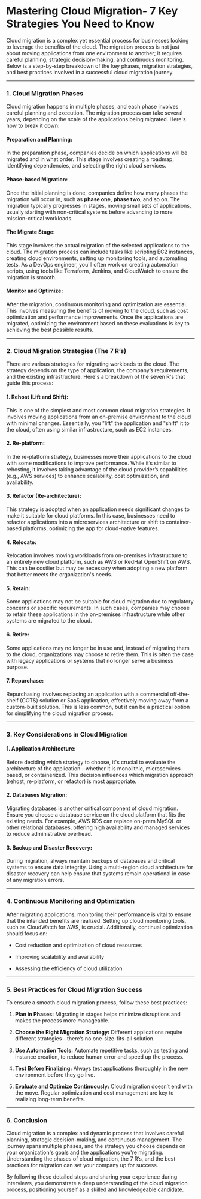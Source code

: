 # Mastering Cloud Migration- 7 Key Strategies You Need to Know

Cloud migration is a complex yet essential process for businesses looking to leverage the benefits of the cloud. The migration process is not just about moving applications from one environment to another; it requires careful planning, strategic decision-making, and continuous monitoring. Below is a step-by-step breakdown of the key phases, migration strategies, and best practices involved in a successful cloud migration journey.

----------

### **1. Cloud Migration Phases**

Cloud migration happens in multiple phases, and each phase involves careful planning and execution. The migration process can take several years, depending on the scale of the applications being migrated. Here's how to break it down:

#### **Preparation and Planning:**

In the preparation phase, companies decide on which applications will be migrated and in what order. This stage involves creating a roadmap, identifying dependencies, and selecting the right cloud services.

#### **Phase-based Migration:**

Once the initial planning is done, companies define how many phases the migration will occur in, such as **phase one**, **phase two**, and so on. The migration typically progresses in stages, moving small sets of applications, usually starting with non-critical systems before advancing to more mission-critical workloads.

#### **The Migrate Stage:**

This stage involves the actual migration of the selected applications to the cloud. The migration process can include tasks like scripting EC2 instances, creating cloud environments, setting up monitoring tools, and automating tests. As a DevOps engineer, you'll often work on creating automation scripts, using tools like Terraform, Jenkins, and CloudWatch to ensure the migration is smooth.

#### **Monitor and Optimize:**

After the migration, continuous monitoring and optimization are essential. This involves measuring the benefits of moving to the cloud, such as cost optimization and performance improvements. Once the applications are migrated, optimizing the environment based on these evaluations is key to achieving the best possible results.

----------

### **2. Cloud Migration Strategies (The 7 R’s)**

There are various strategies for migrating workloads to the cloud. The strategy depends on the type of application, the company’s requirements, and the existing infrastructure. Here's a breakdown of the seven R's that guide this process:

#### **1. Rehost (Lift and Shift):**

This is one of the simplest and most common cloud migration strategies. It involves moving applications from an on-premise environment to the cloud with minimal changes. Essentially, you "lift" the application and "shift" it to the cloud, often using similar infrastructure, such as EC2 instances.

#### **2. Re-platform:**

In the re-platform strategy, businesses move their applications to the cloud with some modifications to improve performance. While it’s similar to rehosting, it involves taking advantage of the cloud provider’s capabilities (e.g., AWS services) to enhance scalability, cost optimization, and availability.

#### **3. Refactor (Re-architecture):**

This strategy is adopted when an application needs significant changes to make it suitable for cloud platforms. In this case, businesses need to refactor applications into a microservices architecture or shift to container-based platforms, optimizing the app for cloud-native features.

#### **4. Relocate:**

Relocation involves moving workloads from on-premises infrastructure to an entirely new cloud platform, such as AWS or RedHat OpenShift on AWS. This can be costlier but may be necessary when adopting a new platform that better meets the organization's needs.

#### **5. Retain:**

Some applications may not be suitable for cloud migration due to regulatory concerns or specific requirements. In such cases, companies may choose to retain these applications in the on-premises infrastructure while other systems are migrated to the cloud.

#### **6. Retire:**

Some applications may no longer be in use and, instead of migrating them to the cloud, organizations may choose to retire them. This is often the case with legacy applications or systems that no longer serve a business purpose.

#### **7. Repurchase:**

Repurchasing involves replacing an application with a commercial off-the-shelf (COTS) solution or SaaS application, effectively moving away from a custom-built solution. This is less common, but it can be a practical option for simplifying the cloud migration process.

----------

### **3. Key Considerations in Cloud Migration**

#### **1. Application Architecture:**

Before deciding which strategy to choose, it's crucial to evaluate the architecture of the application—whether it is monolithic, microservices-based, or containerized. This decision influences which migration approach (rehost, re-platform, or refactor) is most appropriate.

#### **2. Databases Migration:**

Migrating databases is another critical component of cloud migration. Ensure you choose a database service on the cloud platform that fits the existing needs. For example, AWS RDS can replace on-prem MySQL or other relational databases, offering high availability and managed services to reduce administrative overhead.

#### **3. Backup and Disaster Recovery:**

During migration, always maintain backups of databases and critical systems to ensure data integrity. Using a multi-region cloud architecture for disaster recovery can help ensure that systems remain operational in case of any migration errors.

----------

### **4. Continuous Monitoring and Optimization**

After migrating applications, monitoring their performance is vital to ensure that the intended benefits are realized. Setting up cloud monitoring tools, such as CloudWatch for AWS, is crucial. Additionally, continual optimization should focus on:

-   Cost reduction and optimization of cloud resources
    
-   Improving scalability and availability
    
-   Assessing the efficiency of cloud utilization
    

----------

### **5. Best Practices for Cloud Migration Success**

To ensure a smooth cloud migration process, follow these best practices:

1.  **Plan in Phases:** Migrating in stages helps minimize disruptions and makes the process more manageable.
    
2.  **Choose the Right Migration Strategy:** Different applications require different strategies—there’s no one-size-fits-all solution.
    
3.  **Use Automation Tools:** Automate repetitive tasks, such as testing and instance creation, to reduce human error and speed up the process.
    
4.  **Test Before Finalizing:** Always test applications thoroughly in the new environment before they go live.
    
5.  **Evaluate and Optimize Continuously:** Cloud migration doesn’t end with the move. Regular optimization and cost management are key to realizing long-term benefits.
    

----------

### **6. Conclusion**

Cloud migration is a complex and dynamic process that involves careful planning, strategic decision-making, and continuous management. The journey spans multiple phases, and the strategy you choose depends on your organization's goals and the applications you're migrating. Understanding the phases of cloud migration, the 7 R’s, and the best practices for migration can set your company up for success.

By following these detailed steps and sharing your experience during interviews, you demonstrate a deep understanding of the cloud migration process, positioning yourself as a skilled and knowledgeable candidate.
